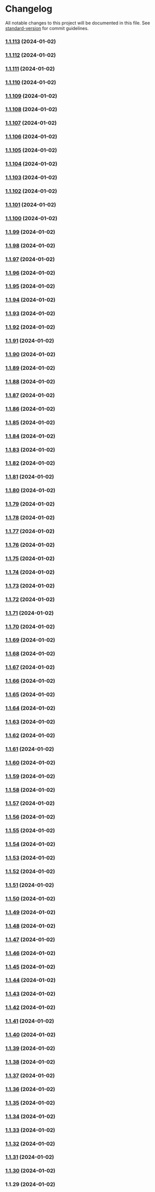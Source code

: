 # Changelog

All notable changes to this project will be documented in this file. See [standard-version](https://github.com/conventional-changelog/standard-version) for commit guidelines.

### [1.1.113](https://github.com/coralogix/nodejs-coralogix-sdk/compare/v1.1.112...v1.1.113) (2024-01-02)

### [1.1.112](https://github.com/coralogix/nodejs-coralogix-sdk/compare/v1.1.111...v1.1.112) (2024-01-02)

### [1.1.111](https://github.com/coralogix/nodejs-coralogix-sdk/compare/v1.1.110...v1.1.111) (2024-01-02)

### [1.1.110](https://github.com/coralogix/nodejs-coralogix-sdk/compare/v1.1.109...v1.1.110) (2024-01-02)

### [1.1.109](https://github.com/coralogix/nodejs-coralogix-sdk/compare/v1.1.108...v1.1.109) (2024-01-02)

### [1.1.108](https://github.com/coralogix/nodejs-coralogix-sdk/compare/v1.1.107...v1.1.108) (2024-01-02)

### [1.1.107](https://github.com/coralogix/nodejs-coralogix-sdk/compare/v1.1.106...v1.1.107) (2024-01-02)

### [1.1.106](https://github.com/coralogix/nodejs-coralogix-sdk/compare/v1.1.105...v1.1.106) (2024-01-02)

### [1.1.105](https://github.com/coralogix/nodejs-coralogix-sdk/compare/v1.1.104...v1.1.105) (2024-01-02)

### [1.1.104](https://github.com/coralogix/nodejs-coralogix-sdk/compare/v1.1.103...v1.1.104) (2024-01-02)

### [1.1.103](https://github.com/coralogix/nodejs-coralogix-sdk/compare/v1.1.102...v1.1.103) (2024-01-02)

### [1.1.102](https://github.com/coralogix/nodejs-coralogix-sdk/compare/v1.1.101...v1.1.102) (2024-01-02)

### [1.1.101](https://github.com/coralogix/nodejs-coralogix-sdk/compare/v1.1.100...v1.1.101) (2024-01-02)

### [1.1.100](https://github.com/coralogix/nodejs-coralogix-sdk/compare/v1.1.99...v1.1.100) (2024-01-02)

### [1.1.99](https://github.com/coralogix/nodejs-coralogix-sdk/compare/v1.1.98...v1.1.99) (2024-01-02)

### [1.1.98](https://github.com/coralogix/nodejs-coralogix-sdk/compare/v1.1.97...v1.1.98) (2024-01-02)

### [1.1.97](https://github.com/coralogix/nodejs-coralogix-sdk/compare/v1.1.96...v1.1.97) (2024-01-02)

### [1.1.96](https://github.com/coralogix/nodejs-coralogix-sdk/compare/v1.1.95...v1.1.96) (2024-01-02)

### [1.1.95](https://github.com/coralogix/nodejs-coralogix-sdk/compare/v1.1.94...v1.1.95) (2024-01-02)

### [1.1.94](https://github.com/coralogix/nodejs-coralogix-sdk/compare/v1.1.93...v1.1.94) (2024-01-02)

### [1.1.93](https://github.com/coralogix/nodejs-coralogix-sdk/compare/v1.1.92...v1.1.93) (2024-01-02)

### [1.1.92](https://github.com/coralogix/nodejs-coralogix-sdk/compare/v1.1.91...v1.1.92) (2024-01-02)

### [1.1.91](https://github.com/coralogix/nodejs-coralogix-sdk/compare/v1.1.90...v1.1.91) (2024-01-02)

### [1.1.90](https://github.com/coralogix/nodejs-coralogix-sdk/compare/v1.1.89...v1.1.90) (2024-01-02)

### [1.1.89](https://github.com/coralogix/nodejs-coralogix-sdk/compare/v1.1.88...v1.1.89) (2024-01-02)

### [1.1.88](https://github.com/coralogix/nodejs-coralogix-sdk/compare/v1.1.87...v1.1.88) (2024-01-02)

### [1.1.87](https://github.com/coralogix/nodejs-coralogix-sdk/compare/v1.1.86...v1.1.87) (2024-01-02)

### [1.1.86](https://github.com/coralogix/nodejs-coralogix-sdk/compare/v1.1.85...v1.1.86) (2024-01-02)

### [1.1.85](https://github.com/coralogix/nodejs-coralogix-sdk/compare/v1.1.84...v1.1.85) (2024-01-02)

### [1.1.84](https://github.com/coralogix/nodejs-coralogix-sdk/compare/v1.1.83...v1.1.84) (2024-01-02)

### [1.1.83](https://github.com/coralogix/nodejs-coralogix-sdk/compare/v1.1.82...v1.1.83) (2024-01-02)

### [1.1.82](https://github.com/coralogix/nodejs-coralogix-sdk/compare/v1.1.81...v1.1.82) (2024-01-02)

### [1.1.81](https://github.com/coralogix/nodejs-coralogix-sdk/compare/v1.1.80...v1.1.81) (2024-01-02)

### [1.1.80](https://github.com/coralogix/nodejs-coralogix-sdk/compare/v1.1.79...v1.1.80) (2024-01-02)

### [1.1.79](https://github.com/coralogix/nodejs-coralogix-sdk/compare/v1.1.78...v1.1.79) (2024-01-02)

### [1.1.78](https://github.com/coralogix/nodejs-coralogix-sdk/compare/v1.1.77...v1.1.78) (2024-01-02)

### [1.1.77](https://github.com/coralogix/nodejs-coralogix-sdk/compare/v1.1.76...v1.1.77) (2024-01-02)

### [1.1.76](https://github.com/coralogix/nodejs-coralogix-sdk/compare/v1.1.75...v1.1.76) (2024-01-02)

### [1.1.75](https://github.com/coralogix/nodejs-coralogix-sdk/compare/v1.1.74...v1.1.75) (2024-01-02)

### [1.1.74](https://github.com/coralogix/nodejs-coralogix-sdk/compare/v1.1.73...v1.1.74) (2024-01-02)

### [1.1.73](https://github.com/coralogix/nodejs-coralogix-sdk/compare/v1.1.72...v1.1.73) (2024-01-02)

### [1.1.72](https://github.com/coralogix/nodejs-coralogix-sdk/compare/v1.1.71...v1.1.72) (2024-01-02)

### [1.1.71](https://github.com/coralogix/nodejs-coralogix-sdk/compare/v1.1.70...v1.1.71) (2024-01-02)

### [1.1.70](https://github.com/coralogix/nodejs-coralogix-sdk/compare/v1.1.69...v1.1.70) (2024-01-02)

### [1.1.69](https://github.com/coralogix/nodejs-coralogix-sdk/compare/v1.1.68...v1.1.69) (2024-01-02)

### [1.1.68](https://github.com/coralogix/nodejs-coralogix-sdk/compare/v1.1.67...v1.1.68) (2024-01-02)

### [1.1.67](https://github.com/coralogix/nodejs-coralogix-sdk/compare/v1.1.66...v1.1.67) (2024-01-02)

### [1.1.66](https://github.com/coralogix/nodejs-coralogix-sdk/compare/v1.1.65...v1.1.66) (2024-01-02)

### [1.1.65](https://github.com/coralogix/nodejs-coralogix-sdk/compare/v1.1.64...v1.1.65) (2024-01-02)

### [1.1.64](https://github.com/coralogix/nodejs-coralogix-sdk/compare/v1.1.63...v1.1.64) (2024-01-02)

### [1.1.63](https://github.com/coralogix/nodejs-coralogix-sdk/compare/v1.1.62...v1.1.63) (2024-01-02)

### [1.1.62](https://github.com/coralogix/nodejs-coralogix-sdk/compare/v1.1.61...v1.1.62) (2024-01-02)

### [1.1.61](https://github.com/coralogix/nodejs-coralogix-sdk/compare/v1.1.60...v1.1.61) (2024-01-02)

### [1.1.60](https://github.com/coralogix/nodejs-coralogix-sdk/compare/v1.1.59...v1.1.60) (2024-01-02)

### [1.1.59](https://github.com/coralogix/nodejs-coralogix-sdk/compare/v1.1.58...v1.1.59) (2024-01-02)

### [1.1.58](https://github.com/coralogix/nodejs-coralogix-sdk/compare/v1.1.57...v1.1.58) (2024-01-02)

### [1.1.57](https://github.com/coralogix/nodejs-coralogix-sdk/compare/v1.1.56...v1.1.57) (2024-01-02)

### [1.1.56](https://github.com/coralogix/nodejs-coralogix-sdk/compare/v1.1.55...v1.1.56) (2024-01-02)

### [1.1.55](https://github.com/coralogix/nodejs-coralogix-sdk/compare/v1.1.54...v1.1.55) (2024-01-02)

### [1.1.54](https://github.com/coralogix/nodejs-coralogix-sdk/compare/v1.1.53...v1.1.54) (2024-01-02)

### [1.1.53](https://github.com/coralogix/nodejs-coralogix-sdk/compare/v1.1.52...v1.1.53) (2024-01-02)

### [1.1.52](https://github.com/coralogix/nodejs-coralogix-sdk/compare/v1.1.51...v1.1.52) (2024-01-02)

### [1.1.51](https://github.com/coralogix/nodejs-coralogix-sdk/compare/v1.1.50...v1.1.51) (2024-01-02)

### [1.1.50](https://github.com/coralogix/nodejs-coralogix-sdk/compare/v1.1.49...v1.1.50) (2024-01-02)

### [1.1.49](https://github.com/coralogix/nodejs-coralogix-sdk/compare/v1.1.48...v1.1.49) (2024-01-02)

### [1.1.48](https://github.com/coralogix/nodejs-coralogix-sdk/compare/v1.1.47...v1.1.48) (2024-01-02)

### [1.1.47](https://github.com/coralogix/nodejs-coralogix-sdk/compare/v1.1.46...v1.1.47) (2024-01-02)

### [1.1.46](https://github.com/coralogix/nodejs-coralogix-sdk/compare/v1.1.45...v1.1.46) (2024-01-02)

### [1.1.45](https://github.com/coralogix/nodejs-coralogix-sdk/compare/v1.1.44...v1.1.45) (2024-01-02)

### [1.1.44](https://github.com/coralogix/nodejs-coralogix-sdk/compare/v1.1.43...v1.1.44) (2024-01-02)

### [1.1.43](https://github.com/coralogix/nodejs-coralogix-sdk/compare/v1.1.42...v1.1.43) (2024-01-02)

### [1.1.42](https://github.com/coralogix/nodejs-coralogix-sdk/compare/v1.1.41...v1.1.42) (2024-01-02)

### [1.1.41](https://github.com/coralogix/nodejs-coralogix-sdk/compare/v1.1.40...v1.1.41) (2024-01-02)

### [1.1.40](https://github.com/coralogix/nodejs-coralogix-sdk/compare/v1.1.39...v1.1.40) (2024-01-02)

### [1.1.39](https://github.com/coralogix/nodejs-coralogix-sdk/compare/v1.1.38...v1.1.39) (2024-01-02)

### [1.1.38](https://github.com/coralogix/nodejs-coralogix-sdk/compare/v1.1.37...v1.1.38) (2024-01-02)

### [1.1.37](https://github.com/coralogix/nodejs-coralogix-sdk/compare/v1.1.36...v1.1.37) (2024-01-02)

### [1.1.36](https://github.com/coralogix/nodejs-coralogix-sdk/compare/v1.1.35...v1.1.36) (2024-01-02)

### [1.1.35](https://github.com/coralogix/nodejs-coralogix-sdk/compare/v1.1.34...v1.1.35) (2024-01-02)

### [1.1.34](https://github.com/coralogix/nodejs-coralogix-sdk/compare/v1.1.33...v1.1.34) (2024-01-02)

### [1.1.33](https://github.com/coralogix/nodejs-coralogix-sdk/compare/v1.1.32...v1.1.33) (2024-01-02)

### [1.1.32](https://github.com/coralogix/nodejs-coralogix-sdk/compare/v1.1.31...v1.1.32) (2024-01-02)

### [1.1.31](https://github.com/coralogix/nodejs-coralogix-sdk/compare/v1.1.30...v1.1.31) (2024-01-02)

### [1.1.30](https://github.com/coralogix/nodejs-coralogix-sdk/compare/v1.1.29...v1.1.30) (2024-01-02)

### 1.1.29 (2024-01-02)
